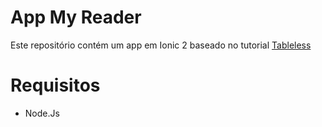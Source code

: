 # App My Reader 
Este repositório contém um app em Ionic 2 baseado no tutorial [Tableless](https://tableless.com.br/criando-uma-aplicacao-movel-com-ionic-2-e-angular-2-em-dez-passos/)

# Requisitos
* Node.Js